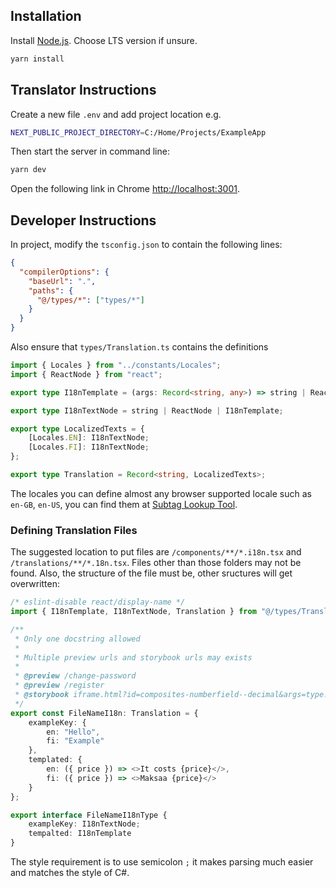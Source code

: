 ## Installation

Install [Node.js](https://nodejs.org/en/). Choose LTS version if unsure.

```bash
yarn install
```

## Translator Instructions

Create a new file `.env` and add project location e.g.

```bash
NEXT_PUBLIC_PROJECT_DIRECTORY=C:/Home/Projects/ExampleApp
```

Then start the server in command line:

```bash
yarn dev
```

Open the following link in Chrome [http://localhost:3001](http://localhost:3001).

## Developer Instructions

In project, modify the `tsconfig.json` to contain the following lines:

```json
{
  "compilerOptions": {
    "baseUrl": ".",
    "paths": {
      "@/types/*": ["types/*"]
    }
  }
}
```

Also ensure that `types/Translation.ts` contains the definitions

```typescript
import { Locales } from "../constants/Locales";
import { ReactNode } from "react";

export type I18nTemplate = (args: Record<string, any>) => string | ReactNode;

export type I18nTextNode = string | ReactNode | I18nTemplate;

export type LocalizedTexts = {
    [Locales.EN]: I18nTextNode;
    [Locales.FI]: I18nTextNode;
};

export type Translation = Record<string, LocalizedTexts>;
```

The locales you can define almost any browser supported locale such as `en-GB`, `en-US`,
you can find them at [Subtag Lookup Tool](https://r12a.github.io/app-subtags/).

### Defining Translation Files

The suggested location to put files are `/components/**/*.i18n.tsx` and `/translations/**/*.18n.tsx`.
Files other than those folders may not be found. Also, the structure of the file must be, other sructures will get overwritten:

```typescript jsx
/* eslint-disable react/display-name */
import { I18nTemplate, I18nTextNode, Translation } from "@/types/Translation";

/**
 * Only one docstring allowed
 * 
 * Multiple preview urls and storybook urls may exists
 * 
 * @preview /change-password
 * @preview /register
 * @storybook iframe.html?id=composites-numberfield--decimal&args=type:!undefined;name:!undefined
 */
export const FileNameI18n: Translation = {
    exampleKey: {
        en: "Hello",
        fi: "Example"
    },
    templated: {
        en: ({ price }) => <>It costs {price}</>,
        fi: ({ price }) => <>Maksaa {price}</>
    }
};

export interface FileNameI18nType {
    exampleKey: I18nTextNode;
    tempalted: I18nTemplate
}
```

The style requirement is to use semicolon `;` it makes parsing much easier and matches the style of C#.
